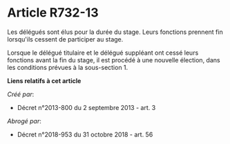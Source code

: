 # Article R732-13

Les délégués sont élus pour la durée du stage. Leurs fonctions prennent fin lorsqu'ils cessent de participer au stage.

Lorsque le délégué titulaire et le délégué suppléant ont cessé leurs fonctions avant la fin du stage, il est procédé à une
nouvelle élection, dans les conditions prévues à la sous-section 1.

**Liens relatifs à cet article**

_Créé par_:

  - Décret n°2013-800 du 2 septembre 2013 - art. 3

_Abrogé par_:

  - Décret n°2018-953 du 31 octobre 2018 - art. 56

